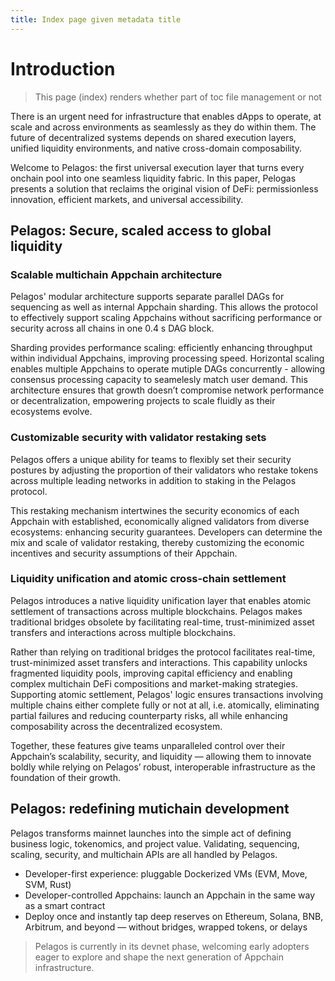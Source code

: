 ```yaml
---
title: Index page given metadata title
---
```


# Introduction

> This page (index) renders whether part of toc file management or not

There is an urgent need for infrastructure that enables dApps to operate, at scale and across environments as seamlessly as they do within them. The future of decentralized systems depends on shared execution layers, unified liquidity environments, and native cross-domain composability.

Welcome to Pelagos: the first universal execution layer that turns every onchain pool into one seamless liquidity fabric. In this paper, Pelogas presents a solution that reclaims the original vision of DeFi: permissionless innovation, efficient markets, and universal accessibility.

## Pelagos: Secure, scaled access to global liquidity

### Scalable multichain Appchain architecture

Pelagos' modular architecture supports separate parallel DAGs for sequencing as well as internal Appchain sharding. This allows the protocol to effectively support scaling Appchains without sacrificing performance or security across all chains in one 0.4 s DAG block.

Sharding provides performance scaling: efficiently enhancing throughput within individual Appchains, improving processing speed. Horizontal scaling enables multiple Appchains to operate mutiple DAGs concurrently - allowing consensus processing capacity to seamelesly match user demand. This architecture ensures that growth doesn’t compromise network performance or decentralization, empowering projects to scale fluidly as their ecosystems evolve.

### Customizable security with validator restaking sets

Pelagos offers a unique ability for teams to flexibly set their security postures by adjusting the proportion of their validators who restake tokens across multiple leading networks in addition to staking in the Pelagos protocol. 

This restaking mechanism intertwines the security economics of each Appchain with established, economically aligned validators from diverse ecosystems: enhancing security guarantees. Developers can determine the mix and scale of validator restaking, thereby customizing the economic incentives and security assumptions of their Appchain. 

### Liquidity unification and atomic cross-chain settlement

Pelagos introduces a native liquidity unification layer that enables atomic settlement of transactions across multiple blockchains. Pelagos makes traditional bridges obsolete by facilitating real-time, trust-minimized asset transfers and interactions across multiple blockchains.

Rather than relying on traditional bridges the protocol facilitates real-time, trust-minimized asset transfers and interactions. This capability unlocks fragmented liquidity pools, improving capital efficiency and enabling complex multichain DeFi compositions and market-making strategies. Supporting atomic settlement, Pelagos' logic ensures transactions involving multiple chains either complete fully or not at all, i.e. atomically, eliminating partial failures and reducing counterparty risks, all while enhancing composability across the decentralized ecosystem.

Together, these features give teams unparalleled control over their Appchain’s scalability, security, and liquidity &mdash; allowing them to innovate boldly while relying on Pelagos’ robust, interoperable infrastructure as the foundation of their growth.

## Pelagos: redefining mutichain development 

Pelagos transforms mainnet launches into the simple act of defining business logic, tokenomics, and project value. Validating, sequencing, scaling, security, and multichain APIs are all handled by Pelagos.

- Developer-first experience: pluggable Dockerized VMs (EVM, Move, SVM, Rust)
- Developer-controlled Appchains: launch an Appchain in the same way as  a smart contract
- Deploy once and instantly tap deep reserves on Ethereum, Solana, BNB, Arbitrum, and beyond &mdash; without bridges, wrapped tokens, or delays

> Pelagos is currently in its devnet phase, welcoming early adopters eager to explore and shape the next generation of Appchain infrastructure.
